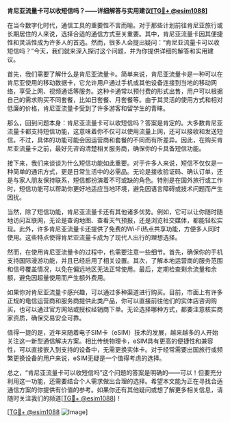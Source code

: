 **肯尼亚流量卡可以收短信吗？——详细解答与实用建议[[TG💪+ @esim1088](https://t.me/s/esim1088)]**

在当今数字化时代，通信工具的重要性不言而喻。对于那些计划前往肯尼亚旅行或长期居住的人来说，选择合适的通信方式至关重要。其中，肯尼亚流量卡因其便捷性和灵活性成为许多人的首选。然而，很多人会提出疑问：“肯尼亚流量卡可以收短信吗？”今天，我们就来深入探讨这个问题，并为你提供详细的解答和实用建议。

首先，我们需要了解什么是肯尼亚流量卡。简单来说，肯尼亚流量卡是一种可以在肯尼亚使用的移动数据卡，它允许用户通过手机或其他设备连接到当地的移动网络，享受上网、视频通话等服务。这种卡通常以预付费的形式出售，用户可以根据自己的需求购买不同套餐，比如日套餐、月套餐等。由于其灵活的使用方式和相对低廉的价格，肯尼亚流量卡受到了许多游客和留学生的青睐。

那么，回到问题本身：肯尼亚流量卡可以收短信吗？答案是肯定的。大多数肯尼亚流量卡都支持短信功能，这意味着你不仅可以使用流量上网，还可以接收和发送短信。不过，具体的功能可能会因运营商和套餐的不同而有所差异。因此，在购买肯尼亚流量卡之前，最好先咨询清楚相关服务商，确保你的卡具备短信功能。

接下来，我们来谈谈为什么短信功能如此重要。对于许多人来说，短信不仅仅是一种简单的通讯方式，更是日常生活中的必需品。无论是接收验证码、确认订单，还是与家人朋友保持联系，短信都扮演着不可或缺的角色。特别是在国外旅行或工作时，短信功能可以帮助你更好地适应当地环境，避免因语言障碍或技术问题而产生困扰。

当然，除了短信功能，肯尼亚流量卡还有其他诸多优势。例如，它可以让你随时随地访问互联网，无论是查询地图、查看天气预报，还是浏览社交媒体，都能轻松实现。此外，许多肯尼亚流量卡还提供了免费的Wi-Fi热点共享功能，方便多人同时使用。这些特点使得肯尼亚流量卡成为了现代人出行的理想选择。

然而，在使用肯尼亚流量卡的过程中，也需要注意一些细节。首先，确保你的手机支持国际漫游功能，并且已经启用了相关设置。其次，了解本地运营商的服务范围和信号覆盖情况，以免在偏远地区无法正常使用。最后，定期检查剩余流量和余额，避免因超量使用而产生额外费用。

如果你对肯尼亚流量卡感兴趣，可以通过多种渠道进行购买。目前，市面上有许多正规的电信运营商和服务商提供此类产品，你可以直接前往他们的实体店咨询购买，也可以通过官方网站或授权经销商下单。无论选择哪种方式，都要注意核实商家资质，确保交易安全可靠。

值得一提的是，近年来随着电子SIM卡（eSIM）技术的发展，越来越多的人开始关注这一新型通信解决方案。相比传统物理卡，eSIM具有更高的便捷性和兼容性，可以直接嵌入到支持的设备中，无需更换实体卡。对于经常需要出国旅行或频繁更换设备的用户来说，eSIM无疑是一个值得考虑的选择。

总之，“肯尼亚流量卡可以收短信吗”这个问题的答案是明确的——可以！但要充分利用这一功能，还需要结合个人需求做出合理的选择。希望本文能为正在寻找合适通信方案的你提供有价值的参考。如果你还有其他疑问或想了解更多相关信息，请随时关注我们的频道[[TG💪+ @esim1088](https://t.me/s/esim1088)]！

[[TG💪+ @esim1088](https://t.me/s/esim1088) ![Image](https://i.postimg.cc/4NQfJmqS/Snipaste-2025-05-13-00-14-12.png)]